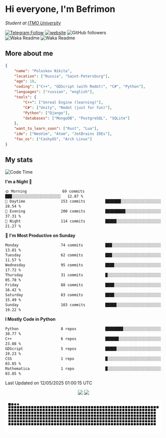 # Hi everyone, I'm Befrimon
*Student at [ITMO University](https://itmo.ru/)*

[![Telegram Follow](https://img.shields.io/badge/Telegram-2CA5E0?style=flat-squeare&logo=telegram&logoColor=white)](https://t.me/bigtoad_tavern)
[![website](https://img.shields.io/badge/Website-2CA5E0?style=flat-squeare&logo=google-chrome&logoColor=white&color=320142)](https://bfn-dev.ru/)
![GitHub followers](https://img.shields.io/github/followers/Befrimon?label=Follow&style=social)
<br>
![Waka Readme](https://github.com/Befrimon/Befrimon/workflows/WakaReadme/badge.svg)
![Waka Readme](https://github.com/Befrimon/Befrimon/workflows/snake/badge.svg)

## More about me
``` JSON
{
    "name": "Poloskov Nikita",
    "location": ["Russia", "Saint-Petersburg"],
    "age": 18,
    "coding": ["C++", "GDScript (with Redot)", "C#", "Python"],
    "languages": ["russian", "english"],
    "tools": {
        "C++": ["Unreal Engine (learning)"],
        "C#": ["Unity", "Redot (just for fun)"],
        "Python": ["Django"],
        "databases": ["MongoDB", "PostgreSQL", "SQLite"]
    },
    "want_to_learn_soon": ["Rust", "Lua"],
    "ide": ["NeoVim", "Atom", "JetBrains IDEs"],
    "fav_os": ["CashyOS", "Arch Linux"]
}
```

## My stats
<!--START_SECTION:waka-->
![Code Time](http://img.shields.io/badge/Code%20Time-9%20hrs%2046%20mins-blue)

**I'm a Night 🦉** 

```text
🌞 Morning                69 commits          ███░░░░░░░░░░░░░░░░░░░░░░   12.87 % 
🌆 Daytime                153 commits         ███████░░░░░░░░░░░░░░░░░░   28.54 % 
🌃 Evening                200 commits         █████████░░░░░░░░░░░░░░░░   37.31 % 
🌙 Night                  114 commits         █████░░░░░░░░░░░░░░░░░░░░   21.27 % 
```
📅 **I'm Most Productive on Sunday** 

```text
Monday                   74 commits          ███░░░░░░░░░░░░░░░░░░░░░░   13.81 % 
Tuesday                  62 commits          ███░░░░░░░░░░░░░░░░░░░░░░   11.57 % 
Wednesday                95 commits          ████░░░░░░░░░░░░░░░░░░░░░   17.72 % 
Thursday                 31 commits          █░░░░░░░░░░░░░░░░░░░░░░░░   05.78 % 
Friday                   88 commits          ████░░░░░░░░░░░░░░░░░░░░░   16.42 % 
Saturday                 83 commits          ████░░░░░░░░░░░░░░░░░░░░░   15.49 % 
Sunday                   103 commits         █████░░░░░░░░░░░░░░░░░░░░   19.22 % 
```


**I Mostly Code in Python** 

```text
Python                   8 repos             ████████░░░░░░░░░░░░░░░░░   30.77 % 
C++                      6 repos             ██████░░░░░░░░░░░░░░░░░░░   23.08 % 
GDScript                 5 repos             █████░░░░░░░░░░░░░░░░░░░░   19.23 % 
CSS                      1 repo              █░░░░░░░░░░░░░░░░░░░░░░░░   03.85 % 
Mathematica              1 repo              █░░░░░░░░░░░░░░░░░░░░░░░░   03.85 % 
```




 Last Updated on 12/05/2025 01:00:15 UTC
<!--END_SECTION:waka-->

<div align=center>
    <img src="https://github-readme-stats.vercel.app/api?username=Befrimon&rank_icon=github&hide_border=true&show_icons=true&bg_color=0d1117&text_color=fff">
    <img src="https://github-readme-stats.vercel.app/api/top-langs/?username=Befrimon&layout=compact&hide_border=true&show_icons=true&bg_color=0d1117&text_color=fff">
    <!--
    <img src="https://gh.uoc.run.place/api?username=Befrimon&hide_border=true&show_icons=true&bg_color=0d1117&text_color=fff">
    <img src="https://gh.uoc.run.place/api/top-langs/?username=Befrimon&layout=compact&hide_border=true&show_icons=true&bg_color=0d1117&text_color=fff">
    -->
</p>


<picture>
  <source media="(prefers-color-scheme: dark)" srcset="https://raw.githubusercontent.com/Befrimon/Befrimon/output/github-snake-dark.svg">
  <source media="(prefers-color-scheme: light)" srcset="https://raw.githubusercontent.com/Befrimon/Befrimon/output/github-snake.svg">
  <img alt="github contribution grid snake animation" src="https://raw.githubusercontent.com/Befrimon/Befrimon/output/github-snake.svg">
</picture>
